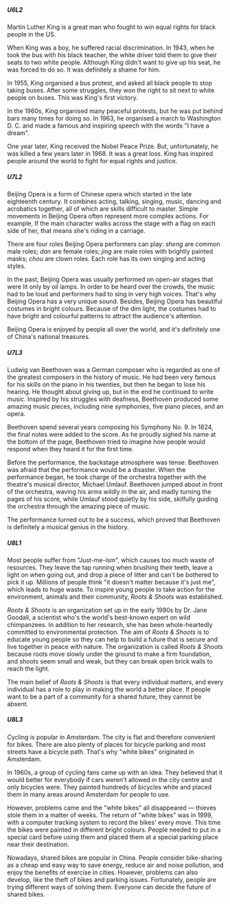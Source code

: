 ##### U6L2

Martin Luther King is a great man who fought to win equal rights for black people in the US. 

When King was a boy, he suffered racial discrimination. In 1943, when he took the bus with his black teacher, the white driver told them to give their seats to two white people. Although King didn't want to give up his seat, he was forced to do so. It was definitely a shame for him. 

In 1955, King organised a bus protest, and asked all black people to stop taking buses. After some struggles, they won the right to sit next to white people on buses. This was King's first victory.

In the 1960s, King organised many peaceful protests, but he was put behind bars many times for doing so. In 1963, he organised a march to Washington D. C. and made a famous and inspiring speech with the words "I have a dream". 

One year later, King received the Nobel Peace Prize. But, unfortunately, he was killed a few years later in 1968. It was a great loss. King has inspired people around the world to fight for equal rights and justice. 

##### U7L2

Beijing Opera is a form of Chinese opera which started in the late eighteenth century. It combines acting, talking, singing, music, dancing and acrobatics together, all of which are skills difficult to master. Simple movements in Beijing Opera often represent more complex actions. For example, If the main character walks across the stage with a flag on each side of her, that means she's riding in a carriage. 

There are four roles Beijing Opera performers can play: *sheng* are common male roles; *dan* are female roles; *jing* are male roles with brightly painted masks; *chou* are clown roles. Each role has its own singing and acting styles. 

In the past, Beijing Opera was usually performed on open-air stages that were lit only by oil lamps. In order to be heard over the crowds, the music had to be loud and performers had to sing in very high voices. That's why Beijing Opera has a very unique sound. Besides, Beijing Opera has beautiful costumes in bright colours. Because of the dim light, the costumes had to have bright and colourful patterns to attract the audience's attention. 

Beijing Opera is enjoyed by people all over the world, and it's definitely one of China's national treasures. 

##### U7L3

Ludwig van Beethoven was a German composer who is regarded as one of the greatest composers in the history of music. He had been very famous for his skills on the piano in his twenties, but then he began to lose his hearing. He thought about giving up, but in the end he continued to write music. Inspired by his struggles with deafness, Beethoven produced some amazing music pieces, including nine symphonies, five piano pieces, and an opera. 

Beethoven spend several years composing his Symphony No. 9. In 1824, the final notes were added to the score. As he proudly sighed his name at the bottom of the page, Beethoven tried to imagine how people would respond when they heard it for the first time. 

Before the performance, the backstage atmosphere was tense. Beethoven was afraid that the performance would be a disaster. When the performance began, he took charge of the orchestra together with the theatre's musical director, Michael Umlauf. Beethoven jumped about in front of the orchestra, waving his arms wildly in the air, and madly turning the pages of his score, while Umlauf stood quietly by his side, skilfully guiding the orchestra through the amazing piece of music. 

The performance turned out to be a success, which proved that Beethoven is definitely a musical genius in the history. 

##### U8L1

Most people suffer from "Just-me-ism", which causes too much waste of resources. They leave the tap running when brushing their teeth, leave a light on when going out, and drop a piece of litter and can't be bothered to pick it up. Millions of people think "it doesn't matter because it's just me", which leads to huge waste. To inspire young people to take action for the environment, animals and their community, *Roots & Shoots* was established. 

*Roots & Shoots* is an organization set up in the early 1990s by Dr. Jane Goodall, a scientist who's the world's best-known expert on wild chimpanzees. In addition to her research, she has been whole-heartedly committed to environmental protection. The aim of *Roots & Shoots* is to educate young people so they can help to build a future that is secure and live together in peace with nature. The organization is called *Roots & Shoots* because roots move slowly under the ground to make a firm foundation, and shoots seem small and weak, but they can break open brick walls to reach the light. 

The main belief of *Roots & Shoots* is that every individual matters, and every individual has a role to play in making the world a better place. If people want to be a part of a community for a shared future, they cannot be absent. 

##### U8L3

Cycling is popular in Amsterdam. The city is flat and therefore convenient for bikes. There are also plenty of places for bicycle parking and most streets have a bicycle path. That's why "white bikes" originated in Amsterdam. 

In 1960s, a group of cycling fans came up with an idea. They believed that it would better for everybody if cars weren't allowed in the city centre and only bicycles were. They painted hundreds of bicycles white and placed them in many areas around Amsterdam for people to use. 

However, problems came and the "white bikes" all disappeared — thieves stole them in a matter of weeks. The return of "white bikes" was in 1999, with a computer tracking system to record the bikes' every move. This time the bikes were painted in different bright colours. People needed to put in a special card before using them and placed them at a special parking place near their destination. 

Nowadays, shared bikes are popular in China. People consider bike-sharing as a cheap and easy way to save energy, reduce air and noise pollution, and enjoy the benefits of exercise in cities. However, problems can also develop, like the theft of bikes and parking issues. Fortunately, people are trying different ways of solving them. Everyone can decide the future of shared bikes. 